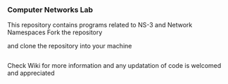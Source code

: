 ### Computer Networks Lab

This repository contains programs related to NS-3 and Network Namespaces 
Fork the repository

and clone the repository into your machine
``` git clone https://github.com/ayush4190/Computer_networkslab.git
```

Check Wiki for more information and any updatation of code is welcomed and appreciated
